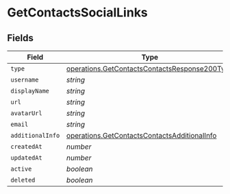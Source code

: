 # GetContactsSocialLinks


## Fields

| Field                                                                                                          | Type                                                                                                           | Required                                                                                                       | Description                                                                                                    |
| -------------------------------------------------------------------------------------------------------------- | -------------------------------------------------------------------------------------------------------------- | -------------------------------------------------------------------------------------------------------------- | -------------------------------------------------------------------------------------------------------------- |
| `type`                                                                                                         | [operations.GetContactsContactsResponse200Type](../../models/operations/getcontactscontactsresponse200type.md) | :heavy_minus_sign:                                                                                             | N/A                                                                                                            |
| `username`                                                                                                     | *string*                                                                                                       | :heavy_minus_sign:                                                                                             | N/A                                                                                                            |
| `displayName`                                                                                                  | *string*                                                                                                       | :heavy_minus_sign:                                                                                             | N/A                                                                                                            |
| `url`                                                                                                          | *string*                                                                                                       | :heavy_minus_sign:                                                                                             | N/A                                                                                                            |
| `avatarUrl`                                                                                                    | *string*                                                                                                       | :heavy_minus_sign:                                                                                             | N/A                                                                                                            |
| `email`                                                                                                        | *string*                                                                                                       | :heavy_minus_sign:                                                                                             | N/A                                                                                                            |
| `additionalInfo`                                                                                               | [operations.GetContactsContactsAdditionalInfo](../../models/operations/getcontactscontactsadditionalinfo.md)   | :heavy_minus_sign:                                                                                             | N/A                                                                                                            |
| `createdAt`                                                                                                    | *number*                                                                                                       | :heavy_minus_sign:                                                                                             | N/A                                                                                                            |
| `updatedAt`                                                                                                    | *number*                                                                                                       | :heavy_minus_sign:                                                                                             | N/A                                                                                                            |
| `active`                                                                                                       | *boolean*                                                                                                      | :heavy_minus_sign:                                                                                             | N/A                                                                                                            |
| `deleted`                                                                                                      | *boolean*                                                                                                      | :heavy_minus_sign:                                                                                             | N/A                                                                                                            |